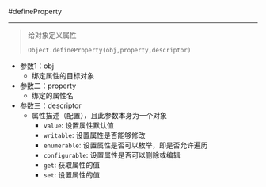 #defineProperty

---
> 给对象定义属性
> 
> `Object.defineProperty(obj,property,descriptor)`

* 参数1：obj
  * 绑定属性的目标对象
* 参数二：property
  * 绑定的属性名
* 参数三：descriptor
  * 属性描述（配置），且此参数本身为一个对象
    * `value`: 设置属性默认值 
    * `writable`: 设置属性是否能够修改 
    * `enumerable`: 设置属性是否可以枚举，即是否允许遍历 
    * `configurable`: 设置属性是否可以删除或编辑 
    * `get`: 获取属性的值
    * `set`: 设置属性的值
